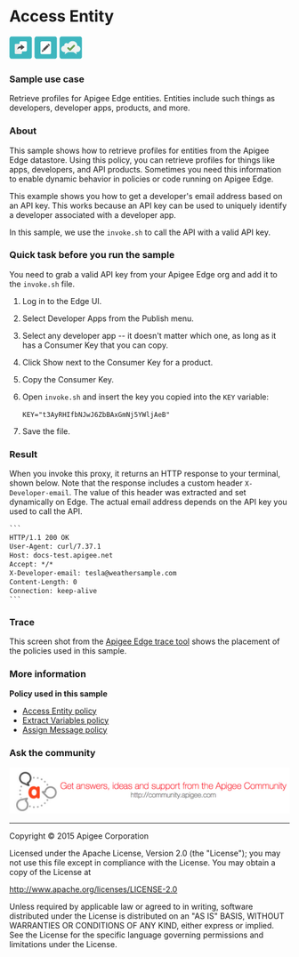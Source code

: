 # Access Entity

![alt text](../../images/icon_policy_extract-variable.jpg) ![alt text](../../images/icon-assign-message.jpg) ![alt text](../../images/icon-access-entity.jpg)

### Sample use case

Retrieve profiles for Apigee Edge entities. Entities include such things as developers, developer apps, products, and more. 

### About

This sample shows how to retrieve profiles for entities from the Apigee Edge
datastore. Using this policy, you can retrieve profiles for things like
apps, developers, and API products. Sometimes you need this information 
to enable dynamic behavior in policies or code running on Apigee Edge.

This example shows you how to get a developer's email address based on 
an API key. This works because an API key can be used to uniquely identify a developer associated with a developer app. 

In this sample, we use the `invoke.sh` to call the API with a valid API key. 

### Quick task before you run the sample

You need to grab a valid API key from your Apigee Edge org and add it to the `invoke.sh` file. 

1. Log in to the Edge UI.
2. Select Developer Apps from the Publish menu. 
3. Select any developer app -- it doesn't matter which one, as long as it has a Consumer Key that you can copy. 
4. Click Show next to the Consumer Key for a product. 
5. Copy the Consumer Key. 
6. Open `invoke.sh` and insert the key you copied into the `KEY` variable:

    `KEY="t3AyRHIfbNJwJ6ZbBAxGmNj5YWljAeB"`

7. Save the file. 


### Result

When you invoke this proxy, it returns an HTTP response to your terminal, shown below. Note that the response includes a custom header `X-Developer-email`. The value of this header was extracted and set dynamically on Edge. The actual email address depends on the API key you used to call the API. 

    ```
    HTTP/1.1 200 OK
    User-Agent: curl/7.37.1
    Host: docs-test.apigee.net
    Accept: */*
    X-Developer-email: tesla@weathersample.com
    Content-Length: 0
    Connection: keep-alive
    ```

### Trace

This screen shot from the [Apigee Edge trace tool](http://apigee.com/docs/api-services/content/using-trace-tool-0) shows the placement of the policies used in this sample. 



### More information

**Policy used in this sample**

* [Access Entity policy](http://apigee.com/docs/api-services/reference/access-entity-policy)
* [Extract Variables policy](http://apigee.com/docs/api-services/reference/extract-variables-policy)
* [Assign Message policy](http://apigee.com/docs/api-services/reference/xml-json-policy)

### Ask the community

[![alt text](../../images/apigee-community.png "Apigee Community is a great place to ask questions and find answers about developing API proxies. ")](https://community.apigee.com?via=github)

---

Copyright © 2015 Apigee Corporation

Licensed under the Apache License, Version 2.0 (the "License"); you may not use
this file except in compliance with the License. You may obtain a copy
of the License at

http://www.apache.org/licenses/LICENSE-2.0

Unless required by applicable law or agreed to in writing, software
distributed under the License is distributed on an "AS IS" BASIS,
WITHOUT WARRANTIES OR CONDITIONS OF ANY KIND, either express or implied.
See the License for the specific language governing permissions and
limitations under the License.
